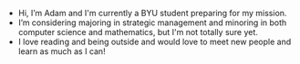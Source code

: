 - Hi, I’m Adam and I'm currently a BYU student preparing for my mission. 
- I’m considering majoring in strategic management and minoring in both computer science and mathematics, but I'm not totally sure yet. 
- I love reading and being outside and would love to meet new people and learn as much as I can!

<!---
stamphen/stamphen is a ✨ special ✨ repository because its `README.md` (this file) appears on your GitHub profile.
You can click the Preview link to take a look at your changes.
--->
